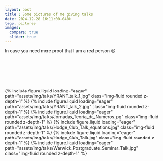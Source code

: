 ```yaml
---
layout: post
title : Some pictures of me giving talks
date: 2024-12-28 16:11:00-0400
tags: pictures
images:
  compare: true
  slider: true
---
```


In case you need more proof that I am a real person :satisfied:

<div style="padding-bottom: 100px; padding-top: 100px;">
<swiper-container keyboard="true" navigation="true" pagination="true" pagination-clickable="true" pagination-dynamic-bullets="true" rewind="true">
  <swiper-slide>{% include figure.liquid loading="eager" path="assets/img/talks/YRANT_talk_1.jpg" class="img-fluid rounded z-depth-1" %}</swiper-slide>
  <swiper-slide>{% include figure.liquid loading="eager" path="assets/img/talks/YRANT_talk_2.jpg" class="img-fluid rounded z-depth-1" %}</swiper-slide>
  <swiper-slide>{% include figure.liquid loading="eager" path="assets/img/talks/Jornadas_Teoria_de_Numeros.jpg" class="img-fluid rounded z-depth-1" %}</swiper-slide>
  <swiper-slide>{% include figure.liquid loading="eager" path="assets/img/talks/Hodge_Club_Talk_equations.jpg" class="img-fluid rounded z-depth-1" %}</swiper-slide>
  <swiper-slide>{% include figure.liquid loading="eager" path="assets/img/talks/Hodge_Club_Talk.jpg" class="img-fluid rounded z-depth-1" %}</swiper-slide>
  <swiper-slide>{% include figure.liquid loading="eager" path="assets/img/talks/Warwick_Postgraduate_Seminar_Talk.jpg" class="img-fluid rounded z-depth-1" %}</swiper-slide>
</swiper-container>
</div>
